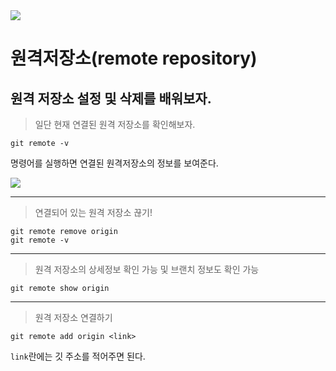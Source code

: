 <image src="https://velog.velcdn.com/cloudflare/hippohami/763f57f5-5b66-4a2f-a117-79e603de2967/git.png">

# 원격저장소(remote repository)

## 원격 저장소 설정 및 삭제를 배워보자.

> 일단 현재 연결된 원격 저장소를 확인해보자.

```
git remote -v
```

명령어를 실행하면 연결된 원격저장소의 정보를 보여준다.

<image src="https://user-images.githubusercontent.com/104766571/210096667-8cf75441-1ca8-40d0-ab04-8de855d176c2.png">

---

> 연결되어 있는 원격 저장소 끊기!

```
git remote remove origin
git remote -v
```

---

> 원격 저장소의 상세정보 확인 가능 및 브랜치 정보도 확인 가능

```
git remote show origin
```

---

> 원격 저장소 연결하기

```
git remote add origin <link>
```

`link`란에는 깃 주소를 적어주면 된다.
